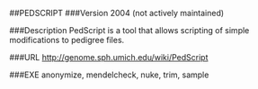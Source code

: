 ##PEDSCRIPT
###Version
2004 (not actively maintained)

###Description
PedScript is a tool that allows scripting of simple modifications to pedigree files.

###URL
http://genome.sph.umich.edu/wiki/PedScript

###EXE
anonymize, mendelcheck, nuke, trim, sample


